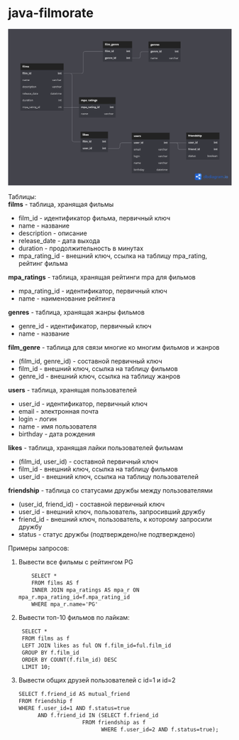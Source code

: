 # java-filmorate

![ER диаграмма для Filmorate](/Filmorate_ER.png) 

Таблицы:  
**films** - таблица, хранящая фильмы  

  - film_id        - идентификатор фильма, первичный ключ  
  - name           - название  
  - description    - описание  
  - release_date   - дата выхода  
  - duration       - продолжительность в минутах  
  - mpa_rating_id  - внешний ключ, ссылка на таблицу mpa_rating, рейтинг фильма  
 
 **mpa_ratings** - таблица, хранящая рейтинги mpa для фильмов  
 
  - mpa_rating_id - идентификатор, первичный ключ  
  - name          - наименование рейтинга  
  
  **genres** - таблица, хранящая жанры фильмов  
  
   - genre_id - идентификатор, первичный ключ  
   - name     - название  
   
  **film_genre** - таблица для связи многие ко многим фильмов и жанров  
  
   - (film_id, genre_id) - составной первичный ключ
   - film_id             - внешний ключ, ссылка на таблицу фильмов  
   - genre_id            - внешний ключ, ссылка на таблицу жанров  
   
   **users** - таблица, хранящая пользователей  
   
   - user_id  - идентификатор, первичный ключ  
   - email    - электронная почта  
   - login    - логин  
   - name     - имя пользователя  
   - birthday - дата рождения  
    
    
   **likes** - таблица, хранящая лайки пользователей фильмам  
   
   - (film_id, user_id) - составной первичный ключ 
   - film_id            - внешний ключ, ссылка на таблицу фильмов  
   - user_id            - внешний ключ, ссылка на таблицу пользователей  
    
   **friendship** - таблица со статусами дружбы между пользователями  
   
   - (user_id, friend_id) - составной первичный ключ
   - user_id              - внешний ключ, пользователь, запросивший дружбу  
   - friend_id            - внешний ключ, пользователь, к которому запросили дружбу  
   - status               - статус дружбы (подтверждено/не подтверждено)  
   
   
   Примеры запросов:  
   1) Вывести все фильмы с рейтингом PG  
  
              SELECT *   
              FROM films AS f  
              INNER JOIN mpa_ratings AS mpa_r ON mpa_r.mpa_rating_id=f.mpa_rating_id   
              WHERE mpa_r.name='PG'    
          
   2) Вывести топ-10 фильмов по лайкам:
   
           SELECT *
           FROM films as f
           LEFT JOIN likes as ful ON f.film_id=ful.film_id
           GROUP BY f.film_id
           ORDER BY COUNT(f.film_id) DESC
           LIMIT 10;
           
   3) Вывести общих друзей пользователей с id=1 и id=2  
  
  
          SELECT f.friend_id AS mutual_friend  
          FROM friendship f  
          WHERE f.user_id=1 AND f.status=true  
	            AND f.friend_id IN (SELECT f.friend_id  
					          FROM friendship as f  
                                    WHERE f.user_id=2 AND f.status=true);
     
